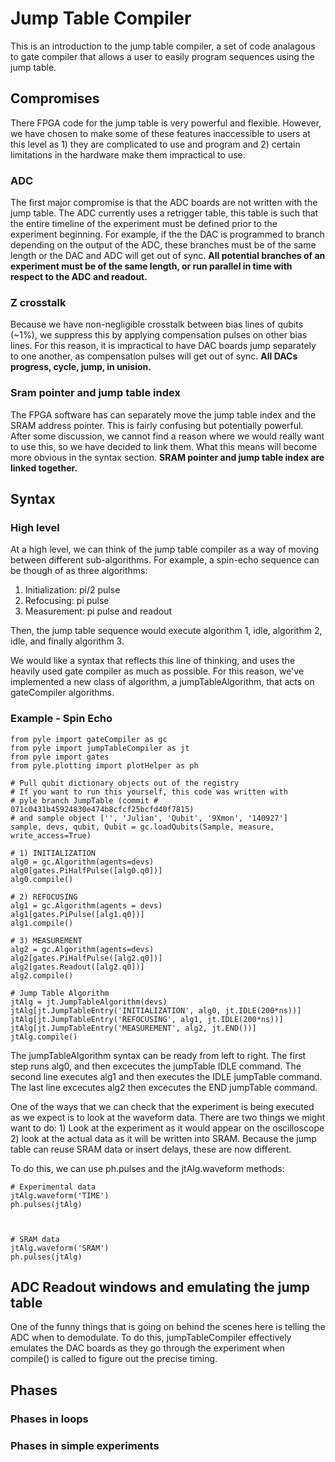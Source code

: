 # Jump Table Compiler 
This is an introduction to the jump table compiler, a set of code analagous to gate compiler that allows a user to easily program sequences using the jump table. 

## Compromises
There FPGA code for the jump table is very powerful and flexible. However, we have chosen to make some of these features inaccessible to users at this level as 1) they are complicated to use and program and 2) certain limitations in the hardware make them impractical to use. 

### ADC
The first major compromise is that the ADC boards are not written with the jump table. The ADC currently uses a retrigger table, this table is such that the entire timeline of the experiment must be defined prior to the experiment beginning. For example, if the the DAC is programmed to branch depending on the output of the ADC, these branches must be of the same length or the DAC and ADC will get out of sync. **All potential branches of an experiment must be of the same length, or run parallel in time with respect to the ADC and readout.**

### Z crosstalk
Because we have non-negligible crosstalk between bias lines of qubits (~1%), we suppress this by applying compensation pulses on other bias lines. For this reason, it is impractical to have DAC boards jump separately to one another, as compensation pulses will get out of sync. **All DACs progress, cycle, jump, in unision.**

### Sram pointer and jump table index
The FPGA software has can separately move the jump table index and the SRAM address pointer. This is fairly confusing but potentially powerful. After some discussion, we cannot find a reason where we would really want to use this, so we have decided to link them. What this means will become more obvious in the syntax section. **SRAM pointer and jump table index are linked together.**

## Syntax
### High level
At a high level, we can think of the jump table compiler as a way of moving between different sub-algorithms. For example, a spin-echo sequence can be though of as three algorithms: 
1) Initialization: pi/2 pulse
2) Refocusing: pi pulse
3) Measurement: pi pulse and readout

Then, the jump table sequence would execute algorithm 1, idle, algorithm 2, idle, and finally algorithm 3. 

We would like a syntax that reflects this line of thinking, and uses the heavily used gate compiler as much as possible. For this reason, we've implemented a new class of algorithm, a jumpTableAlgorithm, that acts on gateCompiler algorithms. 

### Example - Spin Echo

    from pyle import gateCompiler as gc
    from pyle import jumpTableCompiler as jt
    from pyle import gates
    from pyle.plotting import plotHelper as ph

    # Pull qubit dictionary objects out of the registry
    # If you want to run this yourself, this code was written with 
    # pyle branch JumpTable (commit # 071c0431b45924830e474b8cfcf25bcfd40f7815)
    # and sample object ['', 'Julian', 'Qubit', '9Xmon', '140927']
    sample, devs, qubit, Qubit = gc.loadQubits(Sample, measure, write_access=True)

    # 1) INITIALIZATION
    alg0 = gc.Algorithm(agents=devs)
    alg0[gates.PiHalfPulse([alg0.q0])]
    alg0.compile()

    # 2) REFOCUSING
    alg1 = gc.Algorithm(agents = devs)
    alg1[gates.PiPulse([alg1.q0])]
    alg1.compile()

    # 3) MEASUREMENT
    alg2 = gc.Algorithm(agents=devs)
    alg2[gates.PiHalfPulse([alg2.q0])]
    alg2[gates.Readout([alg2.q0])]
    alg2.compile()

    # Jump Table Algorithm
    jtAlg = jt.JumpTableAlgorithm(devs)
    jtAlg[jt.JumpTableEntry('INITIALIZATION', alg0, jt.IDLE(200*ns))]
    jtAlg[jt.JumpTableEntry('REFOCUSING', alg1, jt.IDLE(200*ns))]
    jtAlg[jt.JumpTableEntry('MEASUREMENT', alg2, jt.END())]
    jtAlg.compile()

The jumpTableAlgorithm syntax can be ready from left to right. The first step runs alg0, and then excecutes the jumpTable IDLE command. The second line executes alg1 and then executes the IDLE jumpTable command. The last line excecutes alg2 then excecutes the END jumpTable command. 

One of the ways that we can check that the experiment is being executed as we expect is to look at the waveform data. There are two things we might want to do: 1) Look at the experiment as it would appear on the oscilloscope 2) look at the actual data as it will be written into SRAM. Because the jump table can reuse SRAM data or insert delays, these are now different. 

To do this, we can use ph.pulses and the jtAlg.waveform methods:

    # Experimental data
    jtAlg.waveform('TIME')
    ph.pulses(jtAlg)



    # SRAM data
    jtAlg.waveform('SRAM')
    ph.pulses(jtAlg)



## ADC Readout windows and emulating the jump table
One of the funny things that is going on behind the scenes here is telling the ADC when to demodulate. To do this, jumpTableCompiler effectively emulates the DAC boards as they go through the experiment when compile() is called to figure out the precise timing. 

## Phases
### Phases in loops
### Phases in simple experiments
